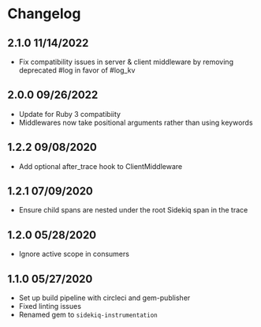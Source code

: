 
Changelog
=========
## 2.1.0 11/14/2022
  * Fix compatibility issues in server & client middleware by removing deprecated #log in favor of #log_kv

## 2.0.0 09/26/2022
  * Update for Ruby 3 compatibiity
  * Middlewares now take positional arguments rather than using keywords

## 1.2.2 09/08/2020
  * Add optional after_trace hook to ClientMiddleware

## 1.2.1 07/09/2020
  * Ensure child spans are nested under the root Sidekiq span in the trace

## 1.2.0 05/28/2020
  * Ignore active scope in consumers

## 1.1.0 05/27/2020
  * Set up build pipeline with circleci and gem-publisher
  * Fixed linting issues
  * Renamed gem to `sidekiq-instrumentation`
